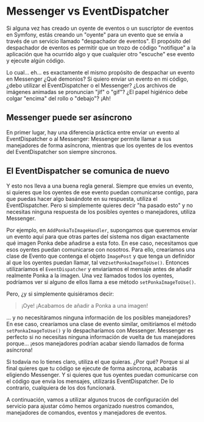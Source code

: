 # Messenger vs EventDispatcher

Si alguna vez has creado un oyente de eventos o un suscriptor de eventos en Symfony, estás creando un "oyente" para un evento que se envía a través de un servicio llamado "despachador de eventos". El propósito del despachador de eventos es permitir que un trozo de código "notifique" a la aplicación que ha ocurrido algo y que cualquier otro "escuche" ese evento y ejecute algún código.

Lo cual... eh... es exactamente el mismo propósito de despachar un evento en Messenger ¿Qué demonios? Si quiero enviar un evento en mi código, ¿debo utilizar el EventDispatcher o el Messenger? ¿Los archivos de imágenes animadas se pronuncian "jif" o "gif"? ¿El papel higiénico debe colgar "encima" del rollo o "debajo"? ¡Ah!

## Messenger puede ser asíncrono

En primer lugar, hay una diferencia práctica entre enviar un evento al EventDispatcher o al Messenger: Messenger permite llamar a sus manejadores de forma asíncrona, mientras que los oyentes de los eventos del EventDispatcher son siempre síncronos.

## El EventDispatcher se comunica de nuevo

Y esto nos lleva a una buena regla general. Siempre que envíes un evento, si quieres que los oyentes de ese evento puedan comunicarse contigo, para que puedas hacer algo basándote en su respuesta, utiliza el EventDispatcher. Pero si simplemente quieres decir "ha pasado esto" y no necesitas ninguna respuesta de los posibles oyentes o manejadores, utiliza Messenger.

Por ejemplo, en `AddPonkaToImageHandler`, supongamos que queremos enviar un evento aquí para que otras partes del sistema nos digan exactamente qué imagen Ponka debe añadirse a esta foto. En ese caso, necesitamos que esos oyentes puedan comunicarse con nosotros. Para ello, crearíamos una clase de Evento que contenga el objeto `ImagePost` y que tenga un definidor al que los oyentes puedan llamar, tal vez`setPonkaImageToUse()`. Entonces utilizaríamos el `EventDispatcher` y enviaríamos el mensaje antes de añadir realmente Ponka a la imagen. Una vez llamados todos los oyentes, podríamos ver si alguno de ellos llama a ese método `setPonkaImageToUse()`.

Pero, ¿y si simplemente quisiéramos decir:

> ¡Oye! ¡Acabamos de añadir a Ponka a una imagen!

... y no necesitáramos ninguna información de los posibles manejadores? En ese caso, crearíamos una clase de evento similar, omitiríamos el método `setPonkaImageToUse()` y lo despacharíamos con Messenger. Messenger es perfecto si no necesitas ninguna información de vuelta de tus manejadores porque... ¡esos manejadores podrían acabar siendo llamados de forma asíncrona!

Si todavía no lo tienes claro, utiliza el que quieras. ¿Por qué? Porque si al final quieres que tu código se ejecute de forma asíncrona, acabarás eligiendo Messenger. Y si quieres que tus oyentes puedan comunicarse con el código que envía los mensajes, utilizarás EventDispatcher. De lo contrario, cualquiera de los dos funcionará.

A continuación, vamos a utilizar algunos trucos de configuración del servicio para ajustar cómo hemos organizado nuestros comandos, manejadores de comandos, eventos y manejadores de eventos.

